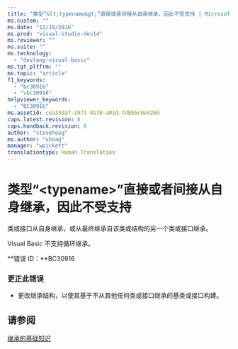 ```yaml
---
title: "类型“&lt;typename&gt;”直接或者间接从自身继承，因此不受支持 | Microsoft Docs"
ms.custom: ""
ms.date: "11/16/2016"
ms.prod: "visual-studio-dev14"
ms.reviewer: ""
ms.suite: ""
ms.technology: 
  - "devlang-visual-basic"
ms.tgt_pltfrm: ""
ms.topic: "article"
f1_keywords: 
  - "bc30916"
  - "vbc30916"
helpviewer_keywords: 
  - "BC30916"
ms.assetid: cea33daf-1971-4b70-a01d-7d8b5c9e4269
caps.latest.revision: 8
caps.handback.revision: 8
author: "stevehoag"
ms.author: "shoag"
manager: "wpickett"
translationtype: Human Translation
---
```

# 类型“&lt;typename&gt;”直接或者间接从自身继承，因此不受支持
类或接口从自身继承，或从最终继承自该类或结构的另一个类或接口继承。  
  
 Visual Basic 不支持循环继承。  
  
 **错误 ID：**BC30916  
  
### 更正此错误  
  
-   更改继承结构，以使其基于不从其他任何类或接口继承的基类或接口构建。  
  
## 请参阅  
 [继承的基础知识](../../visual-basic/programming-guide/language-features/objects-and-classes/inheritance-basics.md)